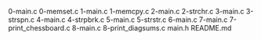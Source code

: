 0-main.c
0-memset.c
1-main.c
1-memcpy.c
2-main.c
2-strchr.c
3-main.c
3-strspn.c
4-main.c
4-strpbrk.c
5-main.c
5-strstr.c
6-main.c
7-main.c
7-print_chessboard.c
8-main.c
8-print_diagsums.c
main.h
README.md
